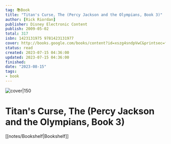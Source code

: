 ```yaml
---
tag: 📚Book
title: "Titan's Curse, The (Percy Jackson and the Olympians, Book 3)"
author: [Rick Riordan]
publisher: Disney Electronic Content
publish: 2009-05-02
total: 317
isbn: 1423131975 9781423131977
cover: http://books.google.com/books/content?id=xszg4sndpVwC&printsec=frontcover&img=1&zoom=1&edge=curl&source=gbs_api
status: read
created: 2023-07-15 04:36:00
updated: 2023-07-15 04:36:00
finished: 
date: "2023-08-15"
tags:
- book
---
```


![cover|150](http://books.google.com/books/content?id=xszg4sndpVwC&printsec=frontcover&img=1&zoom=1&edge=curl&source=gbs_api)

# Titan's Curse, The (Percy Jackson and the Olympians, Book 3)
[[notes/Bookshelf|Bookshelf]]